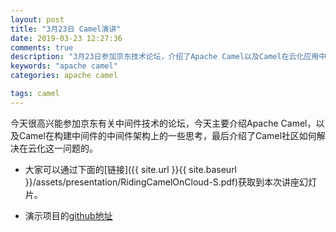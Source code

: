 ```yaml
---
layout: post
title: "3月23日 Camel演讲"
date: 2019-03-23 12:27:36
comments: true
description: "3月23日参加京东技术论坛，介绍了Apache Camel以及Camel在云化应用中的一些问题。"
keywords: "apache camel"
categories: apache camel

tags: camel
---
```


今天很高兴能参加京东有关中间件技术的论坛，今天主要介绍Apache Camel，以及Camel在构建中间件的中间件架构上的一些思考，最后介绍了Camel社区如何解决在云化这一问题的。

* 大家可以通过下面的[链接]({{ site.url }}{{ site.baseurl }}/assets/presentation/RidingCamelOnCloud-S.pdf)获取到本次讲座幻灯片。

* 演示项目的[github地址](https://github.com/WillemJiang/camel-elasticsearch-demo)
